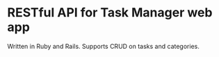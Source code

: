 # RESTful API for Task Manager web app
Written in Ruby and Rails. Supports CRUD on tasks and categories.
